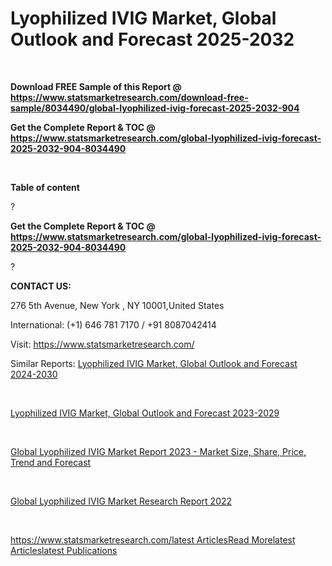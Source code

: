 <h1>Lyophilized IVIG Market, Global Outlook and Forecast 2025-2032</h1><br/><p><strong>Download FREE Sample of this Report @ <a href="https://www.statsmarketresearch.com/download-free-sample/8034490/global-lyophilized-ivig-forecast-2025-2032-904">https://www.statsmarketresearch.com/download-free-sample/8034490/global-lyophilized-ivig-forecast-2025-2032-904</a></strong></p>
 
 
 
 <div><b>Get the Complete Report & TOC @ <a href="https://www.statsmarketresearch.com/global-lyophilized-ivig-forecast-2025-2032-904-8034490">https://www.statsmarketresearch.com/global-lyophilized-ivig-forecast-2025-2032-904-8034490</a></b></div>
 
 
 
 <p><br />
 
 <b>Table of content</b></p>
 
 
 
 <p>? </p>
 
 
 
 <div><b>Get the Complete Report & TOC @ <a href="https://www.statsmarketresearch.com/global-lyophilized-ivig-forecast-2025-2032-904-8034490">https://www.statsmarketresearch.com/global-lyophilized-ivig-forecast-2025-2032-904-8034490</a></b></div>
 
 
 
 <p>? </p>
 
 
 
 <p><b>CONTACT US:</b><br />
 
 276 5th Avenue, New York , NY 10001,United States<br />
 
 International: (+1) 646 781 7170 / +91 8087042414<br />
 
 Visit: <a href="https://www.statsmarketresearch.com/">https://www.statsmarketresearch.com/</a><br />
 
 Similar Reports: <a href="https://www.statsmarketresearch.com/global-lyophilized-ivig-forecast-2025-2032-904-8034490">Lyophilized IVIG Market, Global Outlook and Forecast 2024-2030</a><br />
 
 <br />
 
 <a href="https://www.statsmarketresearch.com/global-lyophilized-ivig-forecast-2025-2032-904-8034490">Lyophilized IVIG Market, Global Outlook and Forecast 2023-2029</a><br />
 
 <br />
 
 <a href="https://www.statsmarketresearch.com/global-lyophilized-ivig-forecast-2025-2032-904-8034490">Global Lyophilized IVIG Market Report 2023 - Market Size, Share, Price, Trend and Forecast</a><br />
 
 <br />
 
 <a href="https://www.statsmarketresearch.com/global-lyophilized-ivig-forecast-2025-2032-904-8034490">Global Lyophilized IVIG Market Research Report 2022</a><br />
 
 <br />
 
 <a href="https://gyeongbokgung.com">https://www.statsmarketresearch.com/</a><a href="https://hallyeomaritime.com">latest Articles</a><a href="https://jingwansa.com">Read More</a><a href="https://nguoiviet.jp/">latest Articles</a><a href="https://www.intelmarketresearch.com/">latest Publications</a></p>